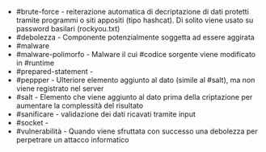 - #brute-force - reiterazione automatica di decriptazione di dati protetti tramite programmi o siti appositi (tipo hashcat). Di solito viene usato su password basilari (rockyou.txt)
- #debolezza - Componente potenzialmente soggetta ad essere aggirata
- #malware
- #malware-polimorfo - Malware il cui #codice sorgente viene modificato in #runtime
- #prepared-statement - 
- #peppper - Ulteriore elemento aggiunto al dato (simile al #salt), ma non viene registrato nel server
- #salt - Elemento che viene aggiunto al dato prima della criptazione per aumentare la complessità del risultato
- #sanificare - validazione dei dati ricavati tramite input
- #socket - 
- #vulnerabilità - Quando viene sfruttata con successo una debolezza per perpetrare un attacco informatico
